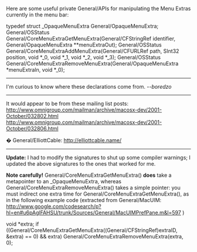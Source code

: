 Here are some useful private General/APIs for manipulating the Menu Extras currently in the menu bar:
    
typedef struct _OpaqueMenuExtra General/OpaqueMenuExtra;
General/OSStatus General/CoreMenuExtraGetMenuExtra(General/CFStringRef identifier, General/OpaqueMenuExtra **menuExtraOut);
General/OSStatus General/CoreMenuExtraAddMenuExtra(General/CFURLRef path, SInt32 position, void *_0, void *_1, void *_2, void *_3);
General/OSStatus General/CoreMenuExtraRemoveMenuExtra(General/OpaqueMenuExtra *menuExtraIn, void *_0);


----

I'm curious to know where these declarations come from. *--boredzo*

----

It would appear to be from these mailing list posts:
http://www.omnigroup.com/mailman/archive/macosx-dev/2001-October/032802.html
http://www.omnigroup.com/mailman/archive/macosx-dev/2001-October/032806.html

� General/ElliottCable: http://elliottcable.name/

----

**Update:** I had to modify the signatures to shut up some compiler warnings; I updated the above signatures to the ones that worked for me.

**Note carefully!**     General/CoreMenuExtraGetMenuExtra() **does** take a metapointer to an     _OpaqueMenuExtra, whereas     General/CoreMenuExtraRemoveMenuExtra() takes a simple pointer: you must indirect one extra time for     General/CoreMenuExtraGetMenuExtra(), as in the following example code (extracted from General/MacUIM: http://www.google.com/codesearch/p?hl=en#u6pAglFAHSU/trunk/Sources/General/MacUIMPrefPane.m&l=597 )

    
void *extra; if ((General/CoreMenuExtraGetMenuExtra((General/CFStringRef)extraID, &extra) == 0) && extra)
                  General/CoreMenuExtraRemoveMenuExtra(extra, 0);
